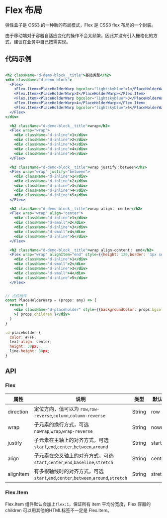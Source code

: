 
# Flex 布局

弹性盒子是 CSS3 的一种新的布局模式，Flex 是 CSS3 flex 布局的一个封装。

由于移动端对于容器自适应变化的操作不会太频繁，因此并没有引入栅格化的方式，建议在业务中自己按需实现。

## 代码示例
```jsx

<h2 className="d-demo-block__title">基础类型</h2>
<div className="d-demo-block">
  <Flex>
    <Flex.Item><PlaceHolderWarp bgcolor="lightskyblue">1</PlaceHolderWarp></Flex.Item>
    <Flex.Item><PlaceHolderWarp>2</PlaceHolderWarp></Flex.Item>
    <Flex.Item><PlaceHolderWarp bgcolor="lightskyblue">3</PlaceHolderWarp></Flex.Item>
    <Flex.Item><PlaceHolderWarp>4</PlaceHolderWarp></Flex.Item>
    <Flex.Item><PlaceHolderWarp bgcolor="lightskyblue">5</PlaceHolderWarp></Flex.Item>
  </Flex>
</div>

  <h2 className="d-demo-block__title">wrap</h2>
  <Flex wrap="wrap">
    <div className="d-inline">1</div>
    <div className="d-inline">2</div>
    <div className="d-inline">3</div>
    <div className="d-inline">4</div>
    <div className="d-inline">5</div>
  </Flex>

  <h2 className="d-demo-block__title">wrap justify：between</h2>
  <Flex wrap="wrap" justify="between">
    <div className="d-inline">1</div>
    <div className="d-inline">2</div>
    <div className="d-inline">3</div>
    <div className="d-inline">4</div>
    <div className="d-inline">5</div>
  </Flex>

  <h2 className="d-demo-block__title">wrap align： center</h2>
  <Flex wrap="wrap" align="center">
    <div className="d-inline">1</div>
    <div className="d-small">2</div>
    <div className="d-inline">3</div>
    <div className="d-small">4</div>
    <div className="d-inline">5</div>
  </Flex>

  <h2 className="d-demo-block__title">wrap align-content： end</h2>
  <Flex wrap="wrap" alignItem="end" style={{height: 120,border: '1px solid #E5E5E5'}}>
    <div className="d-inline">1</div>
    <div className="d-small">2</div>
    <div className="d-inline">3</div>
    <div className="d-small">4</div>
    <div className="d-inline">5</div>
  </Flex>

```
```jsx

// 占位组件
const PlaceHolderWarp = (props: any) => {
  return (
    <div className="d-placeholder" style={{backgroundColor: props.bgcolor || '#EBEBEF'}}
    >{ props.children }</div>
  )
}

.d-placeholder {
  color: #FFF;
  text-align: center;
  height: 30px;
  line-height: 30px;
}

```

## API

### Flex

属性 | 说明 | 类型 | 默认值
----|-----|------|------
| direction | 定位方向，值可以为 `row`,`row-reverse`,`column`,`column-reverse`  | String  | row |
| wrap | 子元素的换行方式，可选`nowrap`,`wrap`,`wrap-reverse`  | String  | nowrap |
| justify  | 子元素在主轴上的对齐方式，可选`start`,`end`,`center`,`between`,`around`    | String   | start |
| align    | 子元素在交叉轴上的对齐方式，可选`start`,`center`,`end`,`baseline`,`stretch` | String   | center |
| alignItem | 有多根轴线时的对齐方式，可选`start`,`end`,`center`,`between`,`around`,`stretch`    | String  | stretch |

### Flex.Item

Flex.Item 组件默认会加上`flex:1`，保证所有 item 平均分宽度，Flex 容器的 children 可以用其他的HTML标签不一定是 Flex.Item。